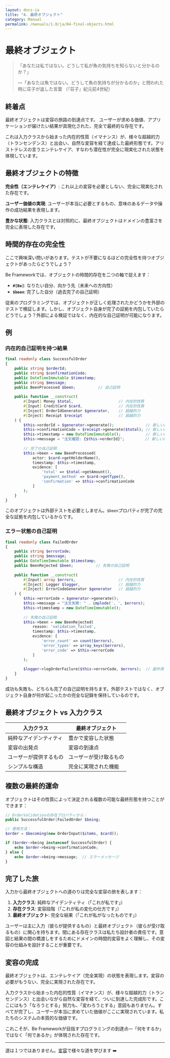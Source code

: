 ```yaml
---
layout: docs-ja
title: "4. 最終オブジェクト"
category: Manual
permalink: /manuals/1.0/ja/04-final-objects.html
---
```


# 最終オブジェクト

> 「あなたは私ではない。どうして私が魚の気持ちを知らないと分かるのか？」
> 
> —「あなたは魚ではない。どうして魚の気持ちが分かるのか」と問われた時に荘子が返した言葉 （『荘子』紀元前4世紀）

## 終着点

最終オブジェクトは変容の旅路の到達点です。
ユーザーが求める価値、アプリケーションが届けたい結果が具現化された、完全で最終的な存在です。

これは入力クラスから始まった内在的性質（イマナンス）が、様々な超越的力（トランセンデンス）と出会い、自然な変容を経て達成した最終形態です。アリストテレスの言うエンテレケイア、すなわち潜在性が完全に現実化された状態を体現しています。

## 最終オブジェクトの特徴

**完全性（エンテレケイア）**: これ以上の変容を必要としない、完全に現実化された存在です。

**ユーザー価値の実現**: ユーザーが本当に必要とするもの、意味のあるデータや操作の成功結果を表現します。

**豊かな状態**: 入力クラスとは対照的に、最終オブジェクトはドメインの豊富さを完全に表現した存在です。

## 時間的存在の完全性

ここで興味深い問いがあります。テストが不要になるほどの完全性を持つオブジェクトがあったらどうでしょう？

Be Frameworkでは、オブジェクトの時間的存在を二つの軸で捉えます：

- **`#[Be]`**: なりたい自分、向かう先（未来への方向性）
- **`$been`**: 完了した自分（過去完了の自己証明）

従来のプログラミングでは、オブジェクトが正しく処理されたかどうかを外部のテストで検証します。しかし、オブジェクト自身が完了の証拠を内包していたらどうでしょう？外部による検証ではなく、内在的な自己証明が可能になります。

## 例

### 内在的自己証明を持つ結果
```php
final readonly class SuccessfulOrder
{
    public string $orderId;
    public string $confirmationCode;
    public DateTimeImmutable $timestamp;
    public string $message;
    public BeenProcessed $been;          // 自己証明
    
    public function __construct(
        #[Input] Money $total,                    // 内在的性質
        #[Input] CreditCard $card,                // 内在的性質
        #[Inject] OrderIdGenerator $generator,    // 超越的力
        #[Inject] Receipt $receipt                // 超越的力
    ) {
        $this->orderId = $generator->generate();              // 新しい内在的性質
        $this->confirmationCode = $receipt->generate($total); // 新しい内在的性質
        $this->timestamp = new DateTimeImmutable();           // 新しい内在的性質
        $this->message = "注文確認: {$this->orderId}";         // 新しい内在的性質
        
        // 完了の自己証明
        $this->been = new BeenProcessed(
            actor: $card->getHolderName(),
            timestamp: $this->timestamp,
            evidence: [
                'total' => $total->getAmount(),
                'payment_method' => $card->getType(),
                'confirmation' => $this->confirmationCode
            ]
        );
    }
}
```

このオブジェクトは外部テストを必要としません。`$been`プロパティが完了の完全な証拠を内包しているからです。

### エラー状態の自己証明
```php
final readonly class FailedOrder
{
    public string $errorCode;
    public string $message;
    public DateTimeImmutable $timestamp;
    public BeenRejected $been;          // 失敗の自己証明
    
    public function __construct(
        #[Input] array $errors,                   // 内在的性質
        #[Inject] Logger $logger,                 // 超越的力
        #[Inject] ErrorCodeGenerator $generator   // 超越的力
    ) {
        $this->errorCode = $generator->generate();
        $this->message = "注文失敗: " . implode(', ', $errors);
        $this->timestamp = new DateTimeImmutable();
        
        // 失敗の自己証明
        $this->been = new BeenRejected(
            reason: 'validation_failed',
            timestamp: $this->timestamp,
            evidence: [
                'error_count' => count($errors),
                'error_types' => array_keys($errors),
                'error_code' => $this->errorCode
            ]
        );
        
        $logger->logOrderFailure($this->errorCode, $errors);  // 副作用
    }
}
```

成功も失敗も、どちらも完了の自己証明を持ちます。外部テストではなく、オブジェクト自身が何が起こったかの完全な記録を保持しているのです。

## 最終オブジェクト vs 入力クラス

| 入力クラス | 最終オブジェクト |
|-----------|-----------------|
| 純粋なアイデンティティ | 豊かで変容した状態 |
| 変容の出発点 | 変容の到達点 |
| ユーザーが提供するもの | ユーザーが受け取るもの |
| シンプルな構造 | 完全に実現された機能 |

## 複数の最終的運命

オブジェクトはその性質によって決定される複数の可能な最終形態を持つことができます：

```php
// OrderValidationの存在プロパティから：
public SuccessfulOrder|FailedOrder $being;

// 使用方法：
$order = $becoming(new OrderInput($items, $card));

if ($order->being instanceof SuccessfulOrder) {
    echo $order->being->confirmationCode;
} else {
    echo $order->being->message;  // エラーメッセージ
}
```

## 完了した旅

入力から最終オブジェクトへの道のりは完全な変容の旅を表します：

1. **入力クラス**: 純粋なアイデンティティ（「これが私です」）
2. **存在クラス**: 変容段階（「これが私の変化の仕方です」）
3. **最終オブジェクト**: 完全な結果（「これが私がなったものです」）

ユーザーは主に入力（彼らが提供するもの）と最終オブジェクト（彼らが受け取るもの）に関心を持ちます。間にある存在クラスは私たち設計者の責任です。意図と結果の間の橋渡しをするためにドメインの時間的変容をよく理解し、その変容の仕組みを設計することが重要です。

## 変容の完成

最終オブジェクトは、エンテレケイア（完全実現）の状態を表現します。変容の必要がもうない、完全に実現された存在です。

入力クラスから始まった内在的性質（イマナンス）が、様々な超越的力（トランセンデンス）と出会いながら自然な変容を経て、ついに到達した完成形です。ここにはもう「なろうとする」努力も、「変わろうとする」意図もありません。すべてが完了し、ユーザーが本当に求めていた価値がここに実現されています。私たちのシステムの本質的な価値です。

これこそが、Be Frameworkが目指すプログラミングの到達点—「何をするか」ではなく「何であるか」が体現された存在です。

---

道は１つではありません。[変容](./05-metamorphosis.html)で様々な道を学びます ➡️
